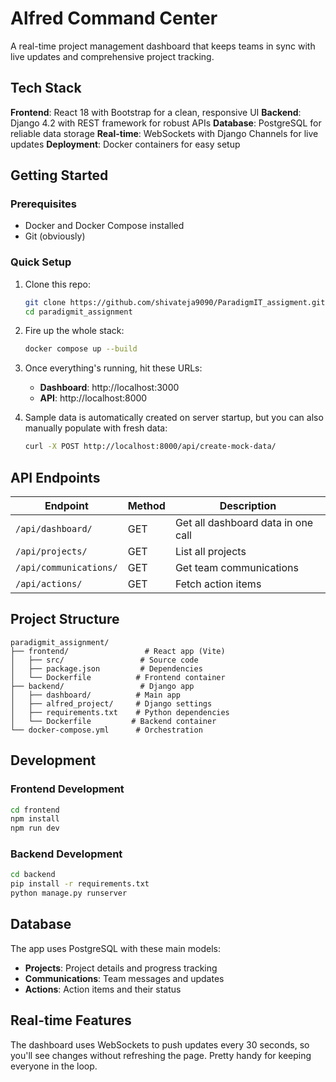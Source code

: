 # Alfred Command Center

A real-time project management dashboard that keeps teams in sync with live updates and comprehensive project tracking.

## Tech Stack

**Frontend**: React 18 with Bootstrap for a clean, responsive UI
**Backend**: Django 4.2 with REST framework for robust APIs
**Database**: PostgreSQL for reliable data storage
**Real-time**: WebSockets with Django Channels for live updates
**Deployment**: Docker containers for easy setup

## Getting Started

### Prerequisites
- Docker and Docker Compose installed
- Git (obviously)

### Quick Setup

1. Clone this repo:
   ```bash
   git clone https://github.com/shivateja9090/ParadigmIT_assigment.git
   cd paradigmit_assignment
   ```

2. Fire up the whole stack:
   ```bash
   docker compose up --build
   ```

3. Once everything's running, hit these URLs:
   - **Dashboard**: http://localhost:3000
   - **API**: http://localhost:8000

4. Sample data is automatically created on server startup, but you can also manually populate with fresh data:
   ```bash
   curl -X POST http://localhost:8000/api/create-mock-data/
   ```

## API Endpoints

| Endpoint | Method | Description |
|----------|--------|-------------|
| `/api/dashboard/` | GET | Get all dashboard data in one call |
| `/api/projects/` | GET | List all projects |
| `/api/communications/` | GET | Get team communications |
| `/api/actions/` | GET | Fetch action items |

## Project Structure

```
paradigmit_assignment/
├── frontend/                 # React app (Vite)
│   ├── src/                 # Source code
│   ├── package.json         # Dependencies
│   └── Dockerfile          # Frontend container
├── backend/                 # Django app
│   ├── dashboard/          # Main app
│   ├── alfred_project/     # Django settings
│   ├── requirements.txt    # Python dependencies
│   └── Dockerfile         # Backend container
└── docker-compose.yml      # Orchestration
```

## Development

### Frontend Development
```bash
cd frontend
npm install
npm run dev
```

### Backend Development
```bash
cd backend
pip install -r requirements.txt
python manage.py runserver
```

## Database

The app uses PostgreSQL with these main models:
- **Projects**: Project details and progress tracking
- **Communications**: Team messages and updates
- **Actions**: Action items and their status

## Real-time Features

The dashboard uses WebSockets to push updates every 30 seconds, so you'll see changes without refreshing the page. Pretty handy for keeping everyone in the loop.
